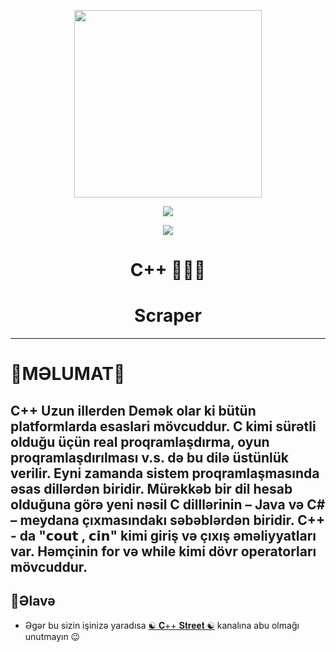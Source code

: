 <p align="center">
  <img src="https://www.google.com/url?sa=i&url=https%3A%2F%2Fwww.bilgiyazan.com.tr%2Fegitimlerimiz%2Fyazilim-egitimleri%2Fsistem-programcisi-kursu%2Fc-plusplus-programlama-dili-kursu%2F&psig=AOvVaw1K8Wxf4EPMrDhV114weWrU&ust=1618673102803000&source=images&cd=vfe&ved=0CAIQjRxqFwoTCPCp7KyJg_ACFQAAAAAdAAAAABAa" width="300" height="300">
</p>

<p align="center"><img src="https://img.shields.io/badge/Version-3.1-brightgreen"></p>
<p align="center">
  <a href="https://github.com/sirincay">
    <img src="https://img.shields.io/github/followers/aykhan026?label=Follow&style=social">
  </a>
  
  </a>

<div align="center">
  <h1>C++ 👨🏻‍💻</h1>
  <h1>Scraper</h1>
</div>

---
# 📌MƏLUMAT📌
C++ Uzun illerden Demək olar ki bütün platformlarda esaslari mövcuddur.
C kimi sürətli olduğu üçün real proqramlaşdırma, oyun proqramlaşdırılması v.s. də bu dilə üstünlük verilir. 
Eyni zamanda sistem proqramlaşmasında əsas dillərdən biridir. 
Mürəkkəb bir dil hesab olduğuna görə yeni nəsil C dilllərinin – Java və C# – meydana çıxmasındakı səbəblərdən biridir. 
C++ - da "𝗰𝗼𝘂𝘁 , 𝗰𝗶𝗻" kimi giriş və çıxış əməliyyatları var. Həmçinin for və while kimi dövr operatorları mövcuddur.
---
## 📣Əlavə
* Əgər bu sizin işinizə yaradısa <a href="https://t.me/CppStreet">☯️ 𝐂++ 𝐒𝐭𝐫𝐞𝐞𝐭 ☯️</a> kanalına abu olmağı unutmayın 😉

